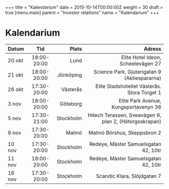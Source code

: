 +++
title = "Kalendarium"
date = 2015-10-14T00:00:00Z
weight = 30
draft = true
[menu.main]
parent = "Investor relations"
name = "Kalendarium"
+++

# Kalendarium
|   Datum       |   Tid           |   Plats      |   Adress       
|---------------|:---------------:|-------------:|-------------------------------:|                                     
|   20 okt      |   18:00-20:00   |   Lund       |   Elite Hotel Ideon, Scheelevägen 27                    
|   21 okt      |   18:00-20:00   |   Jönköping  |   Science Park, Gjuterigatan 9 (Aktiespararna)
|   26 okt      |   17:30-20:00   |   Västerås   |   Elite Stadshotellet Västerås. Stora Torget 1
|   3 nov       |   18:00-20:00   |   Göteborg   |   Elite Park Avenue, Kungsportavenyn 36
|   5 nov       |   17:30-21:00   |   Stockholm  |   Hitech Terassen, Sveavägen 9, plan 2, (Hötorgsskrapan)
|   9 nov       |   17:30-20:00   |   Malmö      |   Malmö Börshus, Skeppsbron 2
|   10 nov      |   17:30-20:00   |   Stockholm  |   Redeye, Mäster Samuelsgatan 42, 10tr
|   11 nov      |   18:00-20:00   |   Stockholm  |   Redeye, Mäster Samuelsgatan 42, 10tr
|   16 nov      |   17:30-20:00   |   Stockholm  |   Scandic Klara, Slöjdgatan 7
